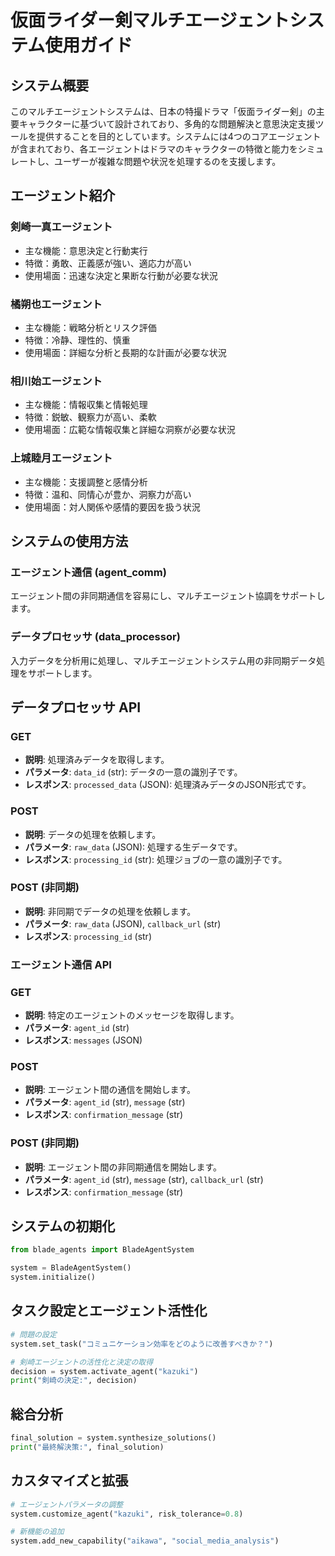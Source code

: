 # 仮面ライダー剣マルチエージェントシステム使用ガイド

## システム概要
このマルチエージェントシステムは、日本の特撮ドラマ「仮面ライダー剣」の主要キャラクターに基づいて設計されており、多角的な問題解決と意思決定支援ツールを提供することを目的としています。システムには4つのコアエージェントが含まれており、各エージェントはドラマのキャラクターの特徴と能力をシミュレートし、ユーザーが複雑な問題や状況を処理するのを支援します。

## エージェント紹介

### 剣崎一真エージェント
- 主な機能：意思決定と行動実行
- 特徴：勇敢、正義感が強い、適応力が高い
- 使用場面：迅速な決定と果断な行動が必要な状況

### 橘朔也エージェント
- 主な機能：戦略分析とリスク評価
- 特徴：冷静、理性的、慎重
- 使用場面：詳細な分析と長期的な計画が必要な状況

### 相川始エージェント
- 主な機能：情報収集と情報処理
- 特徴：鋭敏、観察力が高い、柔軟
- 使用場面：広範な情報収集と詳細な洞察が必要な状況

### 上城睦月エージェント
- 主な機能：支援調整と感情分析
- 特徴：温和、同情心が豊か、洞察力が高い
- 使用場面：対人関係や感情的要因を扱う状況

## システムの使用方法

### エージェント通信 (agent_comm)
エージェント間の非同期通信を容易にし、マルチエージェント協調をサポートします。

### データプロセッサ (data_processor)
入力データを分析用に処理し、マルチエージェントシステム用の非同期データ処理をサポートします。

## データプロセッサ API

### GET
- **説明**: 処理済みデータを取得します。
- **パラメータ**: `data_id` (str): データの一意の識別子です。
- **レスポンス**: `processed_data` (JSON): 処理済みデータのJSON形式です。

### POST
- **説明**: データの処理を依頼します。
- **パラメータ**: `raw_data` (JSON): 処理する生データです。
- **レスポンス**: `processing_id` (str): 処理ジョブの一意の識別子です。

### POST (非同期)
- **説明**: 非同期でデータの処理を依頼します。
- **パラメータ**: `raw_data` (JSON), `callback_url` (str)
- **レスポンス**: `processing_id` (str)

### エージェント通信 API

### GET
- **説明**: 特定のエージェントのメッセージを取得します。
- **パラメータ**: `agent_id` (str)
- **レスポンス**: `messages` (JSON)

### POST
- **説明**: エージェント間の通信を開始します。
- **パラメータ**: `agent_id` (str), `message` (str)
- **レスポンス**: `confirmation_message` (str)

### POST (非同期)
- **説明**: エージェント間の非同期通信を開始します。
- **パラメータ**: `agent_id` (str), `message` (str), `callback_url` (str)
- **レスポンス**: `confirmation_message` (str)

## システムの初期化
```python
from blade_agents import BladeAgentSystem

system = BladeAgentSystem()
system.initialize()
```

## タスク設定とエージェント活性化
```python
# 問題の設定
system.set_task("コミュニケーション効率をどのように改善すべきか？")

# 剣崎エージェントの活性化と決定の取得
decision = system.activate_agent("kazuki")
print("剣崎の決定:", decision)
```

## 総合分析
```python
final_solution = system.synthesize_solutions()
print("最終解決策:", final_solution)
```

## カスタマイズと拡張
```python
# エージェントパラメータの調整
system.customize_agent("kazuki", risk_tolerance=0.8)

# 新機能の追加
system.add_new_capability("aikawa", "social_media_analysis")
```
